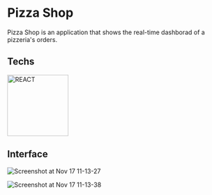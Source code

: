 <html>   
<h1>
   Pizza Shop
</h1>

Pizza Shop is an application that shows the real-time dashborad of a pizzeria's orders.

## Techs
<div>
    <img alt="REACT" width="140" src="https://img.shields.io/badge/react.js-61DAFB?style=for-the-badge&logo=react&logoColor=black"/>
    
## Interface

![Screenshot at Nov 17 11-13-27](https://github.com/user-attachments/assets/50a61943-04c6-4a88-a950-e9f26fb58a71)

![Screenshot at Nov 17 11-13-38](https://github.com/user-attachments/assets/f3a07b3c-366f-467c-88a7-e769dc7edb55)


</html>   
